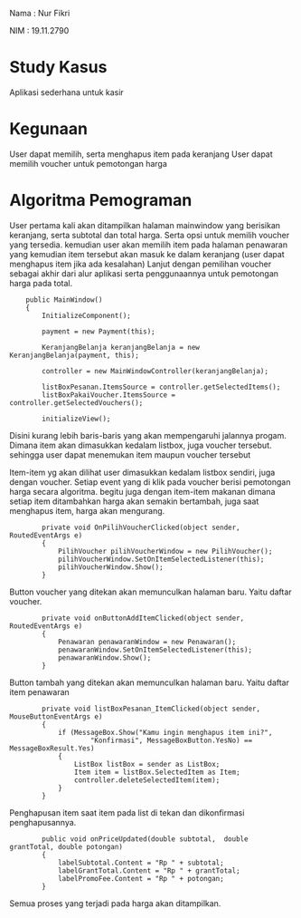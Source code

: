 Nama : Nur Fikri

NIM : 19.11.2790

# Study Kasus
Aplikasi sederhana untuk kasir

# Kegunaan
User dapat memilih, serta menghapus item pada keranjang
User dapat memilih voucher untuk pemotongan harga
# Algoritma Pemograman
User pertama kali akan ditampilkan halaman mainwindow yang berisikan keranjang, serta subtotal dan total harga. Serta opsi untuk memilih voucher yang tersedia. kemudian user akan memilih item pada halaman penawaran yang kemudian item tersebut akan masuk ke dalam keranjang (user dapat menghapus item jika ada kesalahan) Lanjut dengan pemilihan voucher sebagai akhir dari alur aplikasi serta penggunaannya untuk pemotongan harga pada total.

        public MainWindow()
        {
            InitializeComponent();

            payment = new Payment(this);

            KeranjangBelanja keranjangBelanja = new KeranjangBelanja(payment, this);

            controller = new MainWindowController(keranjangBelanja);

            listBoxPesanan.ItemsSource = controller.getSelectedItems();
            listBoxPakaiVoucher.ItemsSource = controller.getSelectedVouchers();

            initializeView();
Disini kurang lebih baris-baris yang akan mempengaruhi jalannya progam. Dimana item akan dimasukkan kedalam listbox, juga voucher tersebut. sehingga user dapat menemukan item maupun voucher tersebut

Item-item yg akan dilihat user dimasukkan kedalam listbox sendiri, juga dengan voucher. Setiap event yang di klik pada voucher berisi pemotongan harga secara algoritma. begitu juga dengan item-item makanan dimana setiap item ditambahkan harga akan semakin bertambah, juga saat menghapus item, harga akan mengurang.

            private void OnPilihVoucherClicked(object sender, RoutedEventArgs e)
            {
                PilihVoucher pilihVoucherWindow = new PilihVoucher();
                pilihVoucherWindow.SetOnItemSelectedListener(this);
                pilihVoucherWindow.Show();
            }
Button voucher yang ditekan akan memunculkan halaman baru. Yaitu daftar voucher.

            private void onButtonAddItemClicked(object sender, RoutedEventArgs e)
            {
                Penawaran penawaranWindow = new Penawaran();
                penawaranWindow.SetOnItemSelectedListener(this);
                penawaranWindow.Show();
            }
Button tambah yang ditekan akan memunculkan halaman baru. Yaitu daftar item penawaran

            private void listBoxPesanan_ItemClicked(object sender, MouseButtonEventArgs e)
            {
                if (MessageBox.Show("Kamu ingin menghapus item ini?",
                        "Konfirmasi", MessageBoxButton.YesNo) == MessageBoxResult.Yes)
                {
                    ListBox listBox = sender as ListBox;
                    Item item = listBox.SelectedItem as Item;
                    controller.deleteSelectedItem(item);
                }
            }
            
Penghapusan item saat item pada list di tekan dan dikonfirmasi penghapusannya.

            public void onPriceUpdated(double subtotal,  double grantTotal, double potongan)
            {
                labelSubtotal.Content = "Rp " + subtotal;
                labelGrantTotal.Content = "Rp " + grantTotal;
                labelPromoFee.Content = "Rp " + potongan;
            }
Semua proses yang terjadi pada harga akan ditampilkan.
